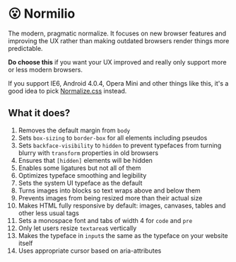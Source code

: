 # 😮 Normilio
The modern, pragmatic normalize. It focuses on new browser features and improving the UX rather than making outdated browsers render things more predictable.

**Do choose this** if you want your UX improved and really only support more or less modern browsers.

If you support IE6, Android 4.0.4, Opera Mini and other things like this, it's a good idea to pick [Normalize.css](https://github.com/necolas/normalize.css) instead.

## What it does?

1. Removes the default margin from `body`
2. Sets `box-sizing` to `border-box` for all elements including pseudos
3. Sets `backface-visibility` to `hidden` to prevent typefaces from turning blurry with `transform` properties in old browsers
4. Ensures that `[hidden]` elements will be hidden
5. Enables some ligatures but not all of them
6. Optimizes typeface smoothing and legibility
7. Sets the system UI typeface as the default
8. Turns images into blocks so text wraps above and below them
9. Prevents images from being resized more than their actual size
10. Makes HTML fully responsive by default: images, canvases, tables and other less usual tags
11. Sets a monospace font and tabs of width 4 for `code` and `pre`
12. Only let users resize `textarea`s vertically
13. Makes the typeface in `input`s the same as the typeface on your website itself
14. Uses appropriate cursor based on aria-attributes
